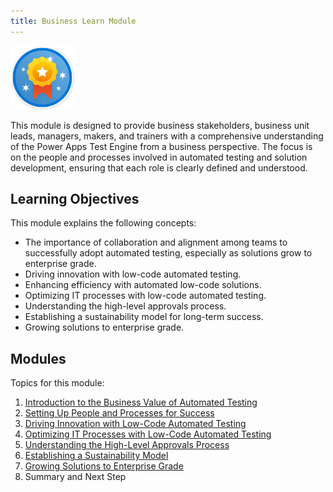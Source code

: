 ```yaml
---
title: Business Learn Module
---
```


![Learning Module](../media/learning-module.png)

This module is designed to provide business stakeholders, business unit leads, managers, makers, and trainers with a comprehensive understanding of the Power Apps Test Engine from a business perspective. The focus is on the people and processes involved in automated testing and solution development, ensuring that each role is clearly defined and understood.

## Learning Objectives
This module explains the following concepts:

- The importance of collaboration and alignment among teams to successfully adopt automated testing, especially as solutions grow to enterprise grade.
- Driving innovation with low-code automated testing.
- Enhancing efficiency with automated low-code solutions.
- Optimizing IT processes with low-code automated testing.
- Understanding the high-level approvals process.
- Establishing a sustainability model for long-term success.
- Growing solutions to enterprise grade.

## Modules

Topics for this module:

1. [Introduction to the Business Value of Automated Testing](./01-introduction-to-the-business-value-of-automated-testing.md)
2. [Setting Up People and Processes for Success](./02-setting-up-people-and-processes-for-success.md)
3. [Driving Innovation with Low-Code Automated Testing](./03-driving-innovation-with-low-code-automated-testing.md)
4. [Optimizing IT Processes with Low-Code Automated Testing](./04-optimizing-it-processes.md)
5. [Understanding the High-Level Approvals Process](./05-understanding-the-high-level-approvals-process.md)
6. [Establishing a Sustainability Model](./06-establishing-a-sustainability-model.md)
7. [Growing Solutions to Enterprise Grade](./business-path/07-growing-to-enterprise-grade.md)
8. Summary and Next Step
